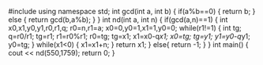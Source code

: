 #include<iostream>
using namespace std;
int gcd(int a, int b)
{
	if(a%b==0)
	{
		return b;
	}
	else
	{
		return gcd(b,a%b);
	}
}
int nd(int a, int n)
{
	if(gcd(a,n)==1)
	{
		int x0,x1,y0,y1,r0,r1,q;
		r0=n,r1=a;
		x0=0,y0=1,x1=1,y0=0;
		while(r1!=1)
		{
			int tg;
			q=r0/r1;
			tg=r1;
			r1=r0%r1;
			r0=tg;
			tg=x1;
			x1=x0-q*x1;
			x0=tg;
			tg=y1;
			y1=y0-q*y1;
			y0=tg;
		}
		while(x1<0)
		{
			x1=x1+n;
		}
		return x1;
	}
	else{
		return -1;
	}
}
int main()
{
	cout << nd(550,1759);
	return 0;
}
